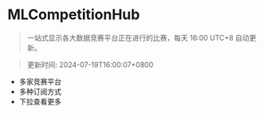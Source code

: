 # MLCompetitionHub

> 一站式显示各大数据竞赛平台正在进行的比赛，每天 16:00 UTC+8 自动更新。
  
> 更新时间: 2024-07-19T16:00:07+0800 

* 多家竞赛平台
* 多种订阅方式
* 下拉查看更多